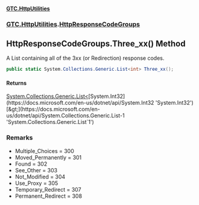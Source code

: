 #### [GTC.HttpUtilities](GTC.HttpUtilities.md 'GTC.HttpUtilities')
### [GTC.HttpUtilities](GTC.HttpUtilities.md#GTC.HttpUtilities 'GTC.HttpUtilities').[HttpResponseCodeGroups](GTC.HttpUtilities.md#GTC.HttpUtilities.HttpResponseCodeGroups 'GTC.HttpUtilities.HttpResponseCodeGroups')

## HttpResponseCodeGroups.Three_xx() Method

A List containing all of the 3xx (or Redirection) response codes.

```csharp
public static System.Collections.Generic.List<int> Three_xx();
```

#### Returns
[System.Collections.Generic.List&lt;](https://docs.microsoft.com/en-us/dotnet/api/System.Collections.Generic.List-1 'System.Collections.Generic.List`1')[System.Int32](https://docs.microsoft.com/en-us/dotnet/api/System.Int32 'System.Int32')[&gt;](https://docs.microsoft.com/en-us/dotnet/api/System.Collections.Generic.List-1 'System.Collections.Generic.List`1')

### Remarks
- Multiple_Choices = 300  
- Moved_Permanently = 301  
- Found = 302  
- See_Other = 303  
- Not_Modified = 304  
- Use_Proxy = 305  
- Temporary_Redirect = 307  
- Permanent_Redirect = 308